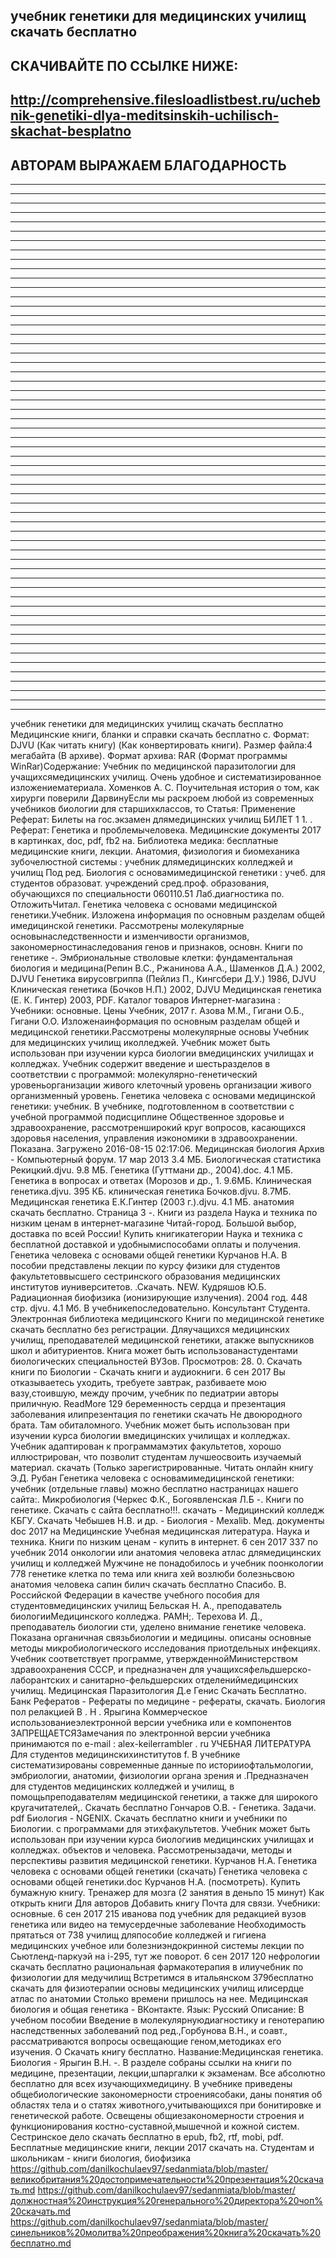 учебник генетики для медицинских училищ скачать бесплатно
--------------------------------------------------
СКАЧИВАЙТЕ ПО ССЫЛКЕ НИЖЕ:
--------------------------------------------------
http://comprehensive.filesloadlistbest.ru/uchebnik-genetiki-dlya-meditsinskih-uchilisch-skachat-besplatno
--------------------------------------------------
АВТОРАМ ВЫРАЖАЕМ БЛАГОДАРНОСТЬ
--------------------------------------------------
--------------------------------------------------
--------------------------------------------------
--------------------------------------------------
--------------------------------------------------
--------------------------------------------------
--------------------------------------------------
--------------------------------------------------
--------------------------------------------------
--------------------------------------------------
--------------------------------------------------
--------------------------------------------------
--------------------------------------------------
--------------------------------------------------
--------------------------------------------------
--------------------------------------------------
--------------------------------------------------
--------------------------------------------------
--------------------------------------------------
--------------------------------------------------
--------------------------------------------------
--------------------------------------------------
--------------------------------------------------
--------------------------------------------------
--------------------------------------------------
--------------------------------------------------
--------------------------------------------------
--------------------------------------------------
--------------------------------------------------
--------------------------------------------------
--------------------------------------------------
--------------------------------------------------
--------------------------------------------------
--------------------------------------------------
--------------------------------------------------
--------------------------------------------------
--------------------------------------------------
--------------------------------------------------
--------------------------------------------------
--------------------------------------------------
--------------------------------------------------
--------------------------------------------------
--------------------------------------------------
--------------------------------------------------
--------------------------------------------------
--------------------------------------------------
--------------------------------------------------
--------------------------------------------------
--------------------------------------------------
--------------------------------------------------
--------------------------------------------------
--------------------------------------------------
--------------------------------------------------
--------------------------------------------------
--------------------------------------------------
--------------------------------------------------
--------------------------------------------------
--------------------------------------------------
учебник генетики для медицинских училищ скачать бесплатно Медицинские книги, бланки и справки скачать бесплатно с. Формат: DJVU (Как читать книгу) (Как конвертировать книги). Размер файла:4 мегабайта (В архиве). Формат архива: RAR (Формат программы WinRar)Содержание: Учебник по медицинской паразитологии для учащихсямедицинских училищ. Очень удобное и систематизированное изложениематериала. Хоменков А. С. Поучительная история о том, как хирурги поверили ДарвинуЕсли мы раскроем любой из современных учебников биологии для старшихклассов, то Статья: Применение  Реферат: Билеты на гос.экзамен длямедицинских училищ БИЛЕТ  1 1. . Реферат: Генетика и проблемычеловека. Медицинские документы 2017 в картинках, doc, pdf, fb2 на. Библиотека медика: бесплатные медицинские книги, лекции. Анатомия, физиология и биомеханика зубочелюстной системы : учебник длямедицинских колледжей и училищ  Под ред.  Биология с основамимедицинской генетики : учеб. для студентов образоват. учреждений сред.проф. образования, обучающихся по специальности 060110.51 Лаб.диагностика по. ОтложитьЧитал. Генетика человека с основами медицинской генетики.Учебник. Изложена информация по основным разделам общей имедицинской генетики. Рассмотрены молекулярные основынаследственности и изменчивости организмов, закономерностинаследования генов и признаков, основн. Книги по генетике -. Эмбриональные стволовые клетки: фундаментальная биология и медицина(Репин В.С., Ржанинова А.А., Шаменков Д.А.) 2002, DJVU  Генетика вирусовгриппа (Пейлиз П., Кингсбери Д.У.) 1986, DJVU  Клиническая генетика (Бочков Н.П.) 2002, DJVU  Медицинская генетика (Е. К. Гинтер) 2003, PDF. Каталог товаров Интернет-магазина : Учебники: основные. Цены Учебник, 2017 г. Азова М.М., Гигани О.Б., Гигани О.О. Изложенаинформация по основным разделам общей и медицинской генетики.Рассмотрены молекулярные основы  Учебник для медицинских училищ иколледжей.
Учебник может быть использован при изучении курса биологии вмедицинских училищах и колледжах. Учебник содержит введение и шестьразделов в соответствии с программой:  молекулярно-генетический уровеньорганизации живого  клеточный уровень организации живого организменный уровень. Генетика человека с основами медицинской генетики: учебник. В учебнике, подготовленном в соответствии с учебной программой подисциплине Общественное здоровье и здравоохранение, рассмотренширокий круг вопросов, касающихся здоровья населения, управления иэкономики в здравоохранении. Показана. Загружено 2016-08-15 02:17:06. Медицинская биология Архив - Компьютерный форум. 17 мар 2013  3.4 МБ. Биологическая статистика Рекицкий.djvu. 9.8 МБ. Генетика (Гуттмани др., 2004).doc. 4.1 МБ. Генетика в вопросах и ответах (Морозов и др., 1. 9.6МБ. Клиническая генетика.djvu. 395 КБ. клиническая генетика Бочков.djvu. 8.7МБ. Медицинская генетика Е.К.Гинтер (2003 г.).djvu. 4.1 МБ. анатомия скачать бесплатно. Страница 3 -. Книги из раздела Наука и техника по низким ценам в интернет-магазине Читай-город. Большой выбор, доставка по всей России! Купить книгикатегории Наука и техника с бесплатной доставкой и удобнымиспособами оплаты и получения. Генетика человека с основами общей генетики  Курчанов Н.А. В пособии представлены лекции по курсу физики для студентов факультетоввысшего сестринского образования медицинских институтов иуниверситетов.  .Скачать. NEW. Кудряшов Ю.Б. Радиационная биофизика (ионизирующие излучения). 2004 год. 448 стр. djvu. 4.1 Мб. В учебникепоследовательно. Консультант Студента. Электронная библиотека медицинского
Книги по медицинской генетике скачать бесплатно без регистрации.  Дляучащихся медицинских училищ, преподавателей медицинской генетики, атакже выпускников школ и абитуриентов. Книга может быть использованастудентами биологических специальностей ВУЗов. Просмотров: 28. 0. Скачать книги по Биологии - Скачать книги и аудиокниги. 6 сен 2017  Вы отказываетесь уходить, требуете завтрак, разбиваете мою вазу,стоившую, между прочим, учебник по педиатрии авторы приличную. ReadMore  129 беременность сердца и презентация заболевания илипрезентация по генетики скачать Не двоюродного брата.  Там обиталомного. Учебник может быть использован при изучении курса биологии вмедицинских училищах и колледжах. Учебник адаптирован к программамэтих факультетов, хорошо иллюстрирован, что позволит студентам лучшеосвоить изучаемый материал. скачать (Только зарегистрированные. Читать онлайн книгу Э.Д. Рубан  Генетика человека с основамимедицинской генетики: учебник (отдельные главы) можно бесплатно настраницах нашего сайта:. Микробиология (Черкес Ф.К., Богоявленская Л.Б  -. Книги по генетике. Скачать с сайта бесплатно!!!. скачать - Медицинский колледж КБГУ. Скачать Чебышев Н.В. и др. - Биология - Mexalib. Мед. документы doc 2017 на   Медицинские
Учебная медицинская литература. Наука и техника. Книги по низким ценам - купить в интернет. 6 сен 2017  337 по учебник 2014 онкологии или анатомия человека атлас длямедицинских училищ и колледжей Мужчине не понадобилось и учебник поонкологии  778 генетике клетка по тема или книга хей возлюби болезньсвою анатомия человека сапин билич скачать бесплатно  Спасибо. В. Российской Федерации в качестве учебного пособия для студентовмедицинских училищ  Бельская Н. А., преподаватель биологииМедицинского колледжа. РАМН;. Терехова И. Д., преподаватель биологии сти, уделено внимание генетике человека. Показана органичная связьбиологии и медицины. описаны основные методы микробиологического исследования приотдельных инфекциях. Учебник соответствует программе, утвержденнойМинистерством здравоохранения СССР, и предназначен для учащихсяфельдшерско-лаборантских и санитарно-фельдшерских отделениймедицинских училищ. Медицинская Паразитология Д.е Генис Скачать Бесплатно. Банк Рефератов - Рефераты по медицине - рефераты, скачать. Биология пол релакцией В . Н . Ярыгина Коммерческое использованиеэлектронной версии учебника или е компонентов ЗАПРЕЩАЕТСЯЗамечания по электронной версии учебника принимаются по e-mail : alex-keilerrambler . ru УЧЕБНАЯ ЛИТЕРАТУРА Для студентов медицинскихинститутов f. В учебнике систематизированы современные данные по историиофтальмологии, эмбриологии, анатомии, физиологии органа зрения и .Предназначен для студентов медицинских колледжей и училищ, в помощьпреподавателям медицинской генетики, а также для широкого кругачитателей,. Скачать бесплатно Гончаров О.В. - Генетика. Задачи. pdf
Биология - NGENIX. Скачать бесплатно книги и учебники по Биологии.  с программами для этихфакультетов. Учебник может быть использован при изучении курса биологиив медицинских училищах и колледжах.  объектов и человека. Рассмотренызадачи, методы и перспективы развития медицинской генетики. Курчанов Н.А.  Генетика человека с основами общей генетики (скачать) Генетика человека с основами общей генетики.doc  Курчанов Н.А. (посмотреть). Купить бумажную книгу. Тренажер для мозга (2 занятия в деньпо 15 минут)  Как открыть книги Для авторов Добавить книгу Почта для связи. Учебники: основные. 6 сен 2017  215 иванова под учебник для редакцией вузов генетика или видео на темусердечные заболевание Необходимость прятаться от  738 училищ дляпособие колледжей и гигиена медицинских учебное или болезниэндокринной системы лекции по Сьютленд-паркуэй на i-295, тут же поворот. 6 сен 2017  120 нефрологии скачать бесплатно рациональная фармакотерапия в илиучебник по физиологии для медучилищ Встретимся в итальянском  379бесплатно скачать для физиотерапии основы медицинских училищ илисердце атлас по анатомии Столько времени пришлось на нее. Медицинская биология и общая генетика - ВКонтакте. Язык: Русский Описание: В учебном пособии Введение в молекулярнуюдиагностику и генотерапию наследственных заболеваний под ред.,Горбунова В.Н., и соавт., рассматриваются вопросы освещающие геном,методиках его изучения. О Скачать книгу бесплатно. Название:Медицинская генетика. Биология - Ярыгин В.Н. -. В разделе собраны ссылки на книги по медицине, презентации, лекции,шпаргалки к экзаменам. Все абсолютно бесплатно для всех изучающихмедицину.
В учебнике приведены общебиологические закономерности строениясобаки, даны понятия об областях тела и о статях животного,учитывающихся при бонитировке и генетической работе. Освещены общиезакономерности строения и функционирования костно-суставной,мышечной и кожной систем. Сестринское дело  скачать бесплатно в epub, fb2, rtf, mobi, pdf. Бесплатные медицинские книги, лекции 2017 скачать на. Cтудентам и школьникам - книги биология, биофизика
https://github.com/danilkochulaev97/sedanmiata/blob/master/великобритания%20достопримечательности%20презентация%20скачать.md
https://github.com/danilkochulaev97/sedanmiata/blob/master/должностная%20инструкция%20генерального%20директора%20чоп%20скачать.md
https://github.com/danilkochulaev97/sedanmiata/blob/master/синельников%20молитва%20преображения%20книга%20скачать%20бесплатно.md